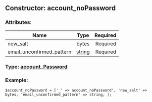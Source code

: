 ## Constructor: account\_noPassword  

### Attributes:

| Name     |    Type       | Required |
|----------|:-------------:|---------:|
|new\_salt|[bytes](../types/bytes.md) | Required|
|email\_unconfirmed\_pattern|[string](../types/string.md) | Required|


### Type: [account\_Password](../types/account\_Password.md)

### Example:


```
$account_noPassword = ['_' => account_noPassword', 'new_salt' => bytes, 'email_unconfirmed_pattern' => string, ];
```